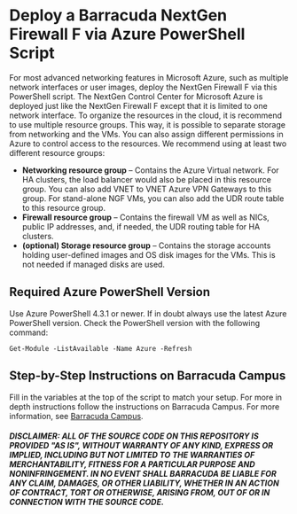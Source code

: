 # Deploy a Barracuda NextGen Firewall F via Azure PowerShell Script
For most advanced networking features in Microsoft Azure, such as multiple network interfaces or user images, deploy the NextGen Firewall F via  this PowerShell script. The NextGen Control Center for Microsoft Azure is deployed just like the NextGen Firewall F except that it is limited to one network interface.
To organize the resources in the cloud, it is recommend to use multiple resource groups. This way, it is possible to separate storage from networking and the VMs. You can also assign different permissions in Azure to control access to the resources. We recommend using at least two different resource groups:

* **Networking resource group** – Contains the Azure Virtual network. For HA clusters, the load balancer would also be placed in this resource group. You can also add VNET to VNET Azure VPN Gateways to this group. For stand-alone NGF VMs, you can also add the UDR route table to this resource group.
* **Firewall resource group** – Contains the firewall VM as well as NICs, public IP addresses, and, if needed, the UDR routing table for HA clusters.
* **(optional) Storage resource group** – Contains the storage accounts holding user-defined images and OS disk images for the VMs. This is not needed if managed disks are used.

## Required Azure PowerShell Version
Use Azure PowerShell 4.3.1 or newer. If in doubt always use the latest Azure PowerShell version.
Check the PowerShell version with the following command:
```
Get-Module -ListAvailable -Name Azure -Refresh
```
## Step-by-Step Instructions on Barracuda Campus
Fill in the variables at the top of the script to match your setup. For more in depth instructions follow the instructions on Barracuda Campus.
For more information, see [Barracuda Campus](https://campus.barracuda.com/product/nextgenfirewallf/doc/53248363/how-to-deploy-an-f-series-firewall-in-microsoft-azure-using-powershell-and-arm/).


##### DISCLAIMER: ALL OF THE SOURCE CODE ON THIS REPOSITORY IS PROVIDED "AS IS", WITHOUT WARRANTY OF ANY KIND, EXPRESS OR IMPLIED, INCLUDING BUT NOT LIMITED TO THE WARRANTIES OF MERCHANTABILITY, FITNESS FOR A PARTICULAR PURPOSE AND NONINFRINGEMENT. IN NO EVENT SHALL BARRACUDA BE LIABLE FOR ANY CLAIM, DAMAGES, OR OTHER LIABILITY, WHETHER IN AN ACTION OF CONTRACT, TORT OR OTHERWISE, ARISING FROM, OUT OF OR IN CONNECTION WITH THE SOURCE CODE. #####
